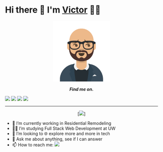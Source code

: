 # Hi there 👋 I'm [Victor](https://victorcodrean.github.io/Portfolio-UpToDate) 🙋‍♂️
<p align="center">
  <img src="avatar.png" height="200" />
</p>
<p align="center">
    <b><i>Find me on.</i></b>

[<img height="30" src="https://img.shields.io/badge/-Portfolio-salmon.svg?&style=for-the-badge&logo=google-chrome&logoColor=white&style=plastic" />](https://victorcodrean.github.io/Portfolio-UpToDate/)
[<img height="30" src="https://img.shields.io/badge/Linkedin-blue.svg?&style=for-the-badge&logo=linkedin&logoColor=white&style=plastic" />](https://www.linkedin.com/in/victor-codrean/)
<a href="mailto:codreanvictor@gmail.com" style="text-decoration:none"><img height="30" src = "https://img.shields.io/badge/Gmail-c14438?&style=for-the-badge&logo=gmail&logoColor=white&style=plastic"></a>
[<img height="30" src = "https://img.shields.io/badge/Facebook-036be4.svg?&style=for-the-badge&logo=facebook&logoColor=white&style=plastic">](https://www.facebook.com/VeCSaR)
<hr />
<p align = center>
[<img src = "https://github-readme-stats.vercel.app/api?username=VictorCodrean&theme=great-gatsby&show_icons=true">]

- 🔭 I’m currently working in Residential Remodeling
- 👨‍🎓 I’m studying Full Stack Web Development at UW
- 👯 I’m looking to 🌐 explore more and more in tech 
- 💬 Ask me about anything, see if I can answer
- 📫 How to reach me: <a href="mailto:codreanvictor@gmail.com" style="text-decoration:none"><img height="15" src = "https://img.shields.io/badge/Gmail-c14438?&style=for-the-badge&logo=gmail&logoColor=white&style=plastic"></a>

